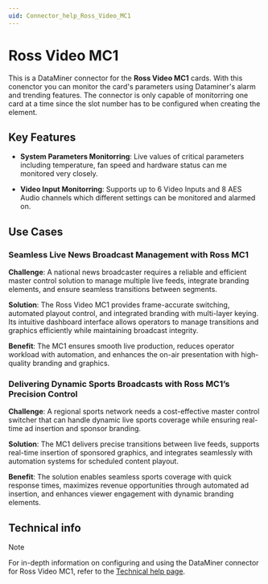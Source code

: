 ```yaml
---
uid: Connector_help_Ross_Video_MC1
---
```


# Ross Video MC1

This is a DataMiner connector for the **Ross Video MC1** cards. With this conenctor you can monitor the card's parameters using Dataminer's alarm and trending features. The connector is only capable of monitorring one card at a time since the slot number has to be configured when creating the element. 

## Key Features

- **System Parameters Monitorring**: Live values of critical parameters including temperature, fan speed and hardware status can me monitored very closely.

- **Video Input Monitorring**: Supports up to 6 Video Inputs and 8 AES Audio channels which different settings can be monitored and alarmed on.

## Use Cases

### Seamless Live News Broadcast Management with Ross MC1

**Challenge**: A national news broadcaster requires a reliable and efficient master control solution to manage multiple live feeds, integrate branding elements, and ensure seamless transitions between segments.

**Solution**: The Ross Video MC1 provides frame-accurate switching, automated playout control, and integrated branding with multi-layer keying. Its intuitive dashboard interface allows operators to manage transitions and graphics efficiently while maintaining broadcast integrity.

**Benefit**: The MC1 ensures smooth live production, reduces operator workload with automation, and enhances the on-air presentation with high-quality branding and graphics.

### Delivering Dynamic Sports Broadcasts with Ross MC1’s Precision Control

**Challenge**: A regional sports network needs a cost-effective master control switcher that can handle dynamic live sports coverage while ensuring real-time ad insertion and sponsor branding.

**Solution**: The MC1 delivers precise transitions between live feeds, supports real-time insertion of sponsored graphics, and integrates seamlessly with automation systems for scheduled content playout.

**Benefit**: The solution enables seamless sports coverage with quick response times, maximizes revenue opportunities through automated ad insertion, and enhances viewer engagement with dynamic branding elements.

## Technical info

> [!NOTE]
> For in-depth information on configuring and using the DataMiner connector for Ross Video MC1, refer to the [Technical help page](xref:Connector_help_Ross_Video_MC1_Technical).
